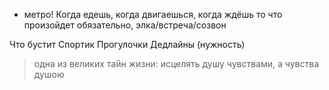 - метро! Когда едешь, когда двигаешься, когда ждёшь то что произойдет обязательно, элка/встреча/созвон 

Что бустит
Спортик
Прогулочки
Дедлайны (нужность)

>одна из великих тайн жизни: исцелять душу чувствами, а чувства душою